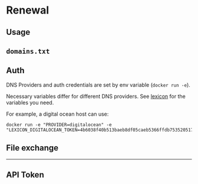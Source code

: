 <!-- vim: ft=markdown
-->
# Renewal

## Usage


## `domains.txt`

## Auth 

DNS Providers and auth credentials are set by env variable (`docker run -e`).

Necessary variables differ for different DNS providers. See [lexicon](https://github.com/AnalogJ/lexicon#environmental-variables) for the variables you need.

For example, a digital ocean host can use:

```
docker run -e "PROVIDER=digitalocean" -e "LEXICON_DIGITALOCEAN_TOKEN=4b6038f40b513baeb8df05caeb5366ffdb7535205175d1f12623110bf196650f"
```

## File exchange


-----

## API Token
